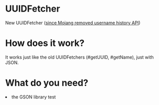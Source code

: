 # UUIDFetcher
New UUIDFetcher ([since Mojang removed username history API](https://help.minecraft.net/hc/en-us/articles/8969841895693))

# How does it work?
It works just like the old UUIDFetchers (#getUUID, #getName), just with JSON.

# What do you need?
<li> the GSON library
  test
  </li>
